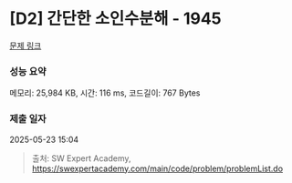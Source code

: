 # [D2] 간단한 소인수분해 - 1945 

[문제 링크](https://swexpertacademy.com/main/code/problem/problemDetail.do?contestProbId=AV5Pl0Q6ANQDFAUq) 

### 성능 요약

메모리: 25,984 KB, 시간: 116 ms, 코드길이: 767 Bytes

### 제출 일자

2025-05-23 15:04



> 출처: SW Expert Academy, https://swexpertacademy.com/main/code/problem/problemList.do